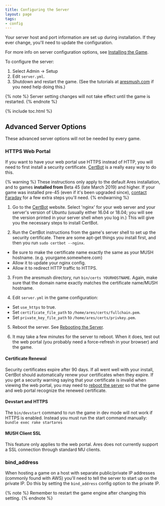 ```yaml
---
title: Configuring the Server
layout: page
tags:
- config
---
```



Your server host and port information are set up during installation.  If they ever change, you'll need to update the configuration.

For more info on server configuration options, see [Installing the Game](/tutorials/install/install-game.html).

To configure the server:

1. Select Admin -> Setup
2. Edit `server.yml`.
4. Shutdown and restart the game. (See the tutorials at [aresmush.com](http://www.aresmush.com) if you need help doing this.)

{% note %} 
Server setting changes will not take effect until the game is restarted.
{% endnote %}

{% include toc.html %}

## Advanced Server Options

These advanced server options will not be needed by every game.

### HTTPS Web Portal

If you want to have your web portal use HTTPS instead of HTTP, you will need to first install a security certificate.  [CertBot](https://certbot.eff.org/) is a really easy way to do this.  

{% warning %} 
These instructions only apply to the default Ares installation, and to games **installed from** Beta 45 (late March 2019) and higher.  If your game was installed pre-45 (even if it's been upgraded since), [contact Faraday](/feedback.html) for a few extra steps you'll need.
{% endwarning %}

1. Go to the [CertBot](https://certbot.eff.org/) website.  Select 'nginx' for your web server and your server's version of Ubuntu (usually either 16.04 or 18.04; you will see the version printed in your server shell when you log in.)  This will give you the necessary steps to install CertBot.

2. Run the CertBot instructions from the game's server shell to set up the security certificate.  There are some apt-get things you install first, and then you run `sudo certbot --nginx`.
  - Be sure to make the certificate name exactly the same as your MUSH hostname.  (e.g. yourgame.somewhere.com)
  - Allow it to update your nginx config.
  - Allow it to redirect HTTP traffic to HTTPS.

3. From the aresmush directory, run `bin/certs YOURHOSTNAME`.  Again, make sure that the domain name exactly matches the certificate name/MUSH hostname.

4. Edit `server.yml` in the game configuration:
  - Set `use_https` to true.
  - Set `certificate_file_path` to `/home/ares/certs/fullchain.pem`.
  - Set `private_key_file_path` to `/home/ares/certs/privkey.pem`.

5. Reboot the server.  See [Rebooting the Server](/tutorials/manage/reboot.html).

6. It may take a few minutes for the server to reboot.  When it does, test out the web portal (you probably need a force-refresh in your browser) and the game.

#### Certificate Renewal

Security certificates expire after 90 days.  If all went well with your install, CertBot should automatically renew your certificates when they expire.  If you get a security warning saying that your certificate is invalid when viewing the web portal, you may need to [reboot the server](/tutorials/manage/reboot.html) so that the game and web portal recognize the renewed certificate.

#### Devstart and HTTPS

The `bin/devstart` command to run the game in dev mode will not work if HTTPS is enabled.  Instead you must run the start command manually: `bundle exec rake startares`

#### MUSH Client SSL

This feature only applies to the web portal.  Ares does not currently support a SSL connection through standard MU clients.


### bind_address

When hosting a game on a host with separate public/private IP addresses (commonly found with AWS) you'll need to tell the server to start up on the private IP.  Do this by setting the `bind_address` config option to the private IP.

{% note %} 
Remember to restart the game engine after changing this setting.
{% endnote %}

